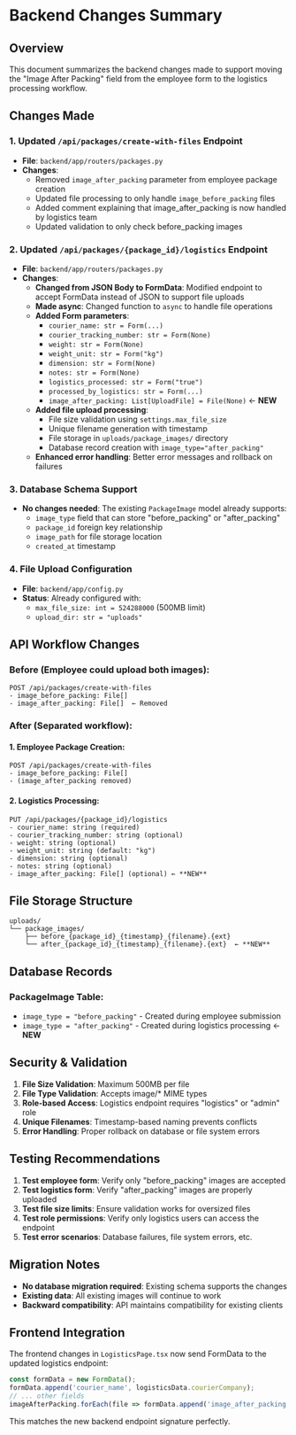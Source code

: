 # Backend Changes Summary

## Overview
This document summarizes the backend changes made to support moving the "Image After Packing" field from the employee form to the logistics processing workflow.

## Changes Made

### 1. **Updated `/api/packages/create-with-files` Endpoint**
- **File**: `backend/app/routers/packages.py`
- **Changes**:
  - Removed `image_after_packing` parameter from employee package creation
  - Updated file processing to only handle `image_before_packing` files
  - Added comment explaining that image_after_packing is now handled by logistics team
  - Updated validation to only check before_packing images

### 2. **Updated `/api/packages/{package_id}/logistics` Endpoint**
- **File**: `backend/app/routers/packages.py`
- **Changes**:
  - **Changed from JSON Body to FormData**: Modified endpoint to accept FormData instead of JSON to support file uploads
  - **Made async**: Changed function to `async` to handle file operations
  - **Added Form parameters**:
    - `courier_name: str = Form(...)`
    - `courier_tracking_number: str = Form(None)`
    - `weight: str = Form(None)`
    - `weight_unit: str = Form("kg")`
    - `dimension: str = Form(None)`
    - `notes: str = Form(None)`
    - `logistics_processed: str = Form("true")`
    - `processed_by_logistics: str = Form(...)`
    - `image_after_packing: List[UploadFile] = File(None)` ← **NEW**
  - **Added file upload processing**:
    - File size validation using `settings.max_file_size`
    - Unique filename generation with timestamp
    - File storage in `uploads/package_images/` directory
    - Database record creation with `image_type="after_packing"`
  - **Enhanced error handling**: Better error messages and rollback on failures

### 3. **Database Schema Support**
- **No changes needed**: The existing `PackageImage` model already supports:
  - `image_type` field that can store "before_packing" or "after_packing"
  - `package_id` foreign key relationship
  - `image_path` for file storage location
  - `created_at` timestamp

### 4. **File Upload Configuration**
- **File**: `backend/app/config.py`
- **Status**: Already configured with:
  - `max_file_size: int = 524288000` (500MB limit)
  - `upload_dir: str = "uploads"`

## API Workflow Changes

### Before (Employee could upload both images):
```
POST /api/packages/create-with-files
- image_before_packing: File[]
- image_after_packing: File[]  ← Removed
```

### After (Separated workflow):

#### 1. Employee Package Creation:
```
POST /api/packages/create-with-files
- image_before_packing: File[]
- (image_after_packing removed)
```

#### 2. Logistics Processing:
```
PUT /api/packages/{package_id}/logistics
- courier_name: string (required)
- courier_tracking_number: string (optional)
- weight: string (optional)
- weight_unit: string (default: "kg")
- dimension: string (optional)
- notes: string (optional)
- image_after_packing: File[] (optional) ← **NEW**
```

## File Storage Structure

```
uploads/
└── package_images/
    ├── before_{package_id}_{timestamp}_{filename}.{ext}
    └── after_{package_id}_{timestamp}_{filename}.{ext}  ← **NEW**
```

## Database Records

### PackageImage Table:
- `image_type = "before_packing"` - Created during employee submission
- `image_type = "after_packing"` - Created during logistics processing ← **NEW**

## Security & Validation

1. **File Size Validation**: Maximum 500MB per file
2. **File Type Validation**: Accepts image/* MIME types
3. **Role-based Access**: Logistics endpoint requires "logistics" or "admin" role
4. **Unique Filenames**: Timestamp-based naming prevents conflicts
5. **Error Handling**: Proper rollback on database or file system errors

## Testing Recommendations

1. **Test employee form**: Verify only "before_packing" images are accepted
2. **Test logistics form**: Verify "after_packing" images are properly uploaded
3. **Test file size limits**: Ensure validation works for oversized files
4. **Test role permissions**: Verify only logistics users can access the endpoint
5. **Test error scenarios**: Database failures, file system errors, etc.

## Migration Notes

- **No database migration required**: Existing schema supports the changes
- **Existing data**: All existing images will continue to work
- **Backward compatibility**: API maintains compatibility for existing clients

## Frontend Integration

The frontend changes in `LogisticsPage.tsx` now send FormData to the updated logistics endpoint:

```javascript
const formData = new FormData();
formData.append('courier_name', logisticsData.courierCompany);
// ... other fields
imageAfterPacking.forEach(file => formData.append('image_after_packing', file));
```

This matches the new backend endpoint signature perfectly.